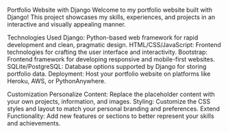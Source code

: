 Portfolio Website with Django
Welcome to my portfolio website built with Django! This project showcases my skills, experiences, and projects in an interactive and visually appealing manner.

Technologies Used
Django: Python-based web framework for rapid development and clean, pragmatic design.
HTML/CSS/JavaScript: Frontend technologies for crafting the user interface and interactivity.
Bootstrap: Frontend framework for developing responsive and mobile-first websites.
SQLite/PostgreSQL: Database options supported by Django for storing portfolio data.
Deployment: Host your portfolio website on platforms like Heroku, AWS, or PythonAnywhere.

Customization
Personalize Content: Replace the placeholder content with your own projects, information, and images.
Styling: Customize the CSS styles and layout to match your personal branding and preferences.
Extend Functionality: Add new features or sections to better represent your skills and achievements.
